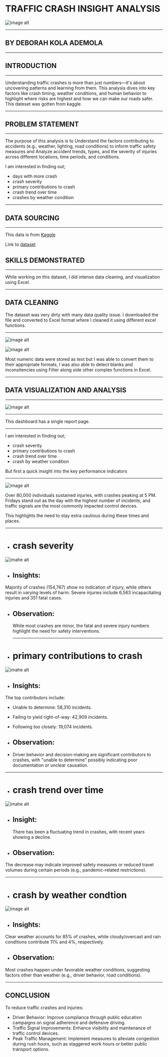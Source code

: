 # TRAFFIC CRASH INSIGHT ANALYSIS
![image alt](https://github.com/Temitope-Kola/TRAFFIC-CRASH-/blob/main/IMAGESS/traffic%20crash.jpg?raw=true)

___
## BY DEBORAH KOLA ADEMOLA

___

## INTRODUCTION
___
Understanding traffic crashes is more than just numbers—it's about uncovering patterns and learning from them. This analysis dives into key factors like crash timing, weather conditions, and human behavior to highlight where risks are highest and how we can make our roads safer. This dateset was gotten from kaggle.

____

## PROBLEM STATEMENT

____
The purpose of this analysis is to Understand the factors contributing to accidents (e.g., weather, lighting, road conditions) to inform traffic safety measures and Analyze accident trends, types, and the severity of injuries across different locations, time periods, and conditions.

I am interested in finding out;
* days with more crash
*  crash severity
*  primary contributions to crash
*  crash trend over time
*  crashes by weather condition

___
## DATA SOURCING

___

This data is from [Kaggle](https://www.kaggle.com)

Link to [dataset](https://www.kaggle.com/datasets/oktayrdeki/traffic-accidents/data)

## SKILLS DEMONSTRATED
___

While working on this dataset, I did intense data cleaning, and visualization using Excel.

___
## DATA CLEANING

The dataset was very dirty with many data quality issue. I downloaded the file and converted to Excel format where I cleaned it using different excel functions.
___

![image alt](https://github.com/Temitope-Kola/TRAFFIC-CRASH-/blob/main/IMAGESS/dirtdata.png?raw=true)

![image alt](https://github.com/Temitope-Kola/TRAFFIC-CRASH-/blob/main/IMAGESS/CLEANED%20DATA.png?raw=true)

Most numeric data were stored as text but I was able to convert them to their appropriate formats, I was also able to detect  blanks and inconsitencies using Filter along side other complex functions in Excel.

___

## DATA VISUALIZATION AND ANALYSIS

___

![image alt](https://github.com/Temitope-Kola/TRAFFIC-CRASH-/blob/main/IMAGESS/visualization%20dashboard%20on%20traffic%20analysis.png?raw=true)
___

This dashboard has a single report page.

___

I am interested in finding out;
*  crash severity
*  primary contributions to crash
*  crash trend over time
*  crash by weather condition

  But first a quick insight into the key performance indicators

___
![image alt](https://github.com/Temitope-Kola/TRAFFIC-CRASH-/blob/main/IMAGESS/KPIS.png?raw=true)

 Over 80,000 individuals sustained injuries, with crashes peaking at 5 PM. Fridays stand out as the day with the highest number of incidents, and traffic signals are the most commonly impacted control devices.

 This highlights the need to stay extra cautious during these times and places.

 ___

*  # crash severity

![imahe alt](https://github.com/Temitope-Kola/TRAFFIC-CRASH-/blob/main/IMAGESS/CRASH_SEVERITY.png?raw=true)

* ## Insights:
Majority of crashes (154,767) show no indication of injury, while others result in varying levels of harm.
Severe injuries include 6,563 incapacitating injuries and 351 fatal cases.

* ## Observation:
  While most crashes are minor, the fatal and severe injury numbers highlight the need for safety interventions.

  ___

* # primary contributions to crash

![imahe alt](https://github.com/Temitope-Kola/TRAFFIC-CRASH-/blob/main/IMAGESS/PRIM%20CONTRI.%20CAUSE.png?raw=true)

* ## Insights:
The top contributors include:
* Unable to determine: 58,310 incidents.
* Failing to yield right-of-way: 42,909 incidents.
* Following too closely: 19,074 incidents.

  
* ## Observation:
* Driver behavior and decision-making are significant contributors to crashes, with "unable to determine" possibly indicating poor documentation or unclear causation.


___

*  # crash trend over time

![imahe alt](https://github.com/Temitope-Kola/TRAFFIC-CRASH-/blob/main/IMAGESS/CRASHTREND%20OVERTIME.png?raw=true)

* ## Insight:
  There has been a fluctuating trend in crashes, with recent years showing a decline.

  
* ## Observation:
 The decrease may indicate improved safety measures or reduced travel volumes during certain periods (e.g., pandemic-related restrictions).
___

* # crash by weather condtion

![image alt](https://github.com/Temitope-Kola/TRAFFIC-CRASH-/blob/main/IMAGESS/weahter%20condition.png?raw=true)

* ## Insights:
Clear weather accounts for 85% of crashes, while cloudy/overcast and rain conditions contribute 11% and 4%, respectively.


* ## Observation:
Most crashes happen under favorable weather conditions, suggesting factors other than weather (e.g., driver behavior, road conditions).
___

## CONCLUSION

To reduce traffic crashes and injuries:

* Driver Behavior: Improve compliance through public education campaigns on signal adherence and defensive driving.
* Traffic Signal Improvements: Enhance visibility and maintenance of traffic control devices.
* Peak Traffic Management: Implement measures to alleviate congestion during rush hours, such as staggered work hours or better public transport options.

